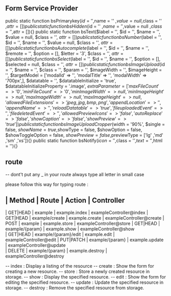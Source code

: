 ## Form Service Provider
public static function bsPrimarykey($id = '' ,$name = '' ,$value = null ,$class = '' ,$attr = []){}
public static function bsHidden($id = '' ,$name = '' ,$value = null ,$class = '' ,$attr = []){}
public static function bsText($label = '', $id = '', $name =  '', $value = null, $class = '', $attr = []){}
public static function bsNumber($label = '', $id = '', $name =  '', $value = null, $class = '', $attr = []){}
public static function bsAutocomplete($label = '', $id = '', $name = '', $remote = '', $option = [], $letter = '3', $class  = '', $attr   = []){}
public static function bsSelect($label = '', $id = '', $name = '', $option = [], $selected = null, $class = '', $attr = []){}
public static function bsImageUpload($id = '', $name = '', $class = '', $param = '', $imageWidth = '', $imageHeight = '', $targetModel =  ['modalId' => '', 'modalTitle' => '', 'modalWidth' => '700px',], $datatable = '', $datatableInitialize = 'true', $datatableInitializeProperty = '.image', $extraParameter = ['maxFileCount' => '0', 'minFileCount' => '0', 'minImageWidth' => null, 'minImageHeight' => null, 'maxImageWidth' => null, 'maxImageHeight' => null, 'allowedFileExtensions' => 'jpeg,jpg,bmp,png' ,'appendLocation' => '' ,'appendName' => '' , 'reloadDatatable' => 'true' ,'fileuploadedEvent' => '' ,'filedeletedEvent' => '' ,'allowedPreviewIcons' => 'false' ,'autoReplace' => 'false' ,'showCaption' => 'false' ,'showPreview' => 'true']){}
public static function bsImageUploadCropper($width = '90%', $single = false, $showName = true ,$showType = false, $showOption = false, $showToggleOption = false, $showPreview = false ,$previewType = ['lg' ,'md' ,'sm' ,'xs']){}
public static function bsNotify($icon = '' ,$class = '',$text = '' ,$html = ''){}


## route 
-- dont't put any _ in your route always type all letter in small case

please follow this way for typing route :

| Method        | Route                | Action          | Controller
---------------------------------------------------------------------------------
| GET|HEAD      | example              | example.index   | exampleController@index
| GET|HEAD      | example/create       | example.create  | exampleController@create 
| POST          | example              | example.store   | exampleController@store
| GET|HEAD      | example/{param}      | example.show    | exampleController@show     
| GET|HEAD      | example/{param}/edit | example.edit    | exampleController@edit 
| PUT|PATCH     | example/{param}      | example.update  | exampleController@update  
| DELETE        | example/{param}      | example.destroy | exampleController@destroy 

-- index   : Display a listing of the resource 
-- create  : Show the form for creating a new resource. 
-- store   : Store a newly created resource in storage.
-- show    : Display the specified resource.
-- edit    : Show the form for editing the specified resource.
-- update  : Update the specified resource in storage.
-- destroy : Remove the specified resource from storage.